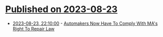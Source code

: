 # [Published on 2023-08-23](index.md)

* [2023-08-23, 22:10:00](https://tech.slashdot.org/story/23/08/23/2033259/automakers-now-have-to-comply-with-mas-right-to-repair-law?utm_source=rss1.0mainlinkanon&utm_medium=feed) - [Automakers Now Have To Comply With MA's Right To Repair Law](https://tech.slashdot.org/story/23/08/23/2033259/automakers-now-have-to-comply-with-mas-right-to-repair-law?utm_source=rss1.0mainlinkanon&utm_medium=feed)

